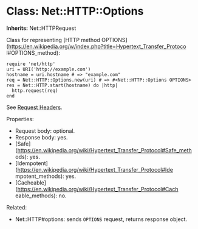 # Class: Net::HTTP::Options
**Inherits:** Net::HTTPRequest
    

Class for representing [HTTP method
OPTIONS](https://en.wikipedia.org/w/index.php?title=Hypertext_Transfer_Protoco
l#OPTIONS_method):

    require 'net/http'
    uri = URI('http://example.com')
    hostname = uri.hostname # => "example.com"
    req = Net::HTTP::Options.new(uri) # => #<Net::HTTP::Options OPTIONS>
    res = Net::HTTP.start(hostname) do |http|
      http.request(req)
    end

See [Request Headers](rdoc-ref:Net::HTTPRequest@Request+Headers).

Properties:

*   Request body: optional.
*   Response body: yes.
*   [Safe](https://en.wikipedia.org/wiki/Hypertext_Transfer_Protocol#Safe_meth
    ods): yes.
*   [Idempotent](https://en.wikipedia.org/wiki/Hypertext_Transfer_Protocol#Ide
    mpotent_methods): yes.
*   [Cacheable](https://en.wikipedia.org/wiki/Hypertext_Transfer_Protocol#Cach
    eable_methods): no.

Related:

*   Net::HTTP#options: sends `OPTIONS` request, returns response object.



